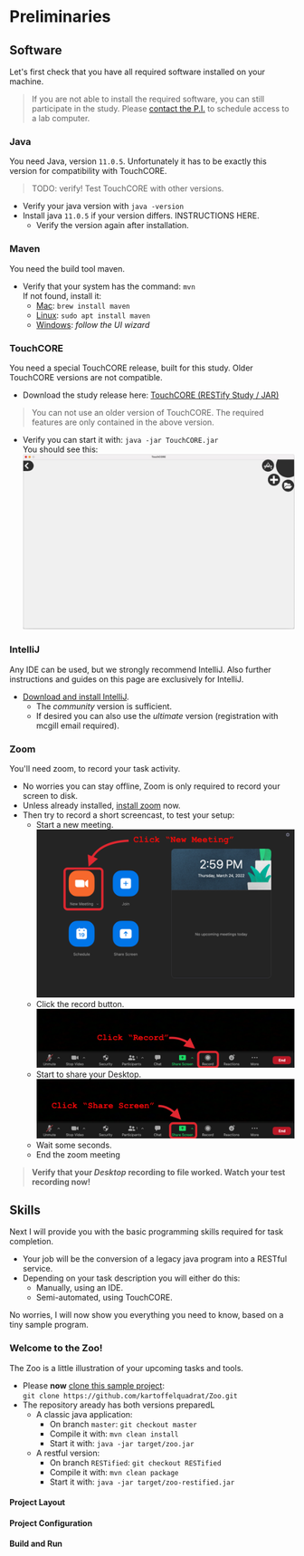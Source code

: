 # Preliminaries

## Software

Let's first check that you have all required software installed on your machine.

 > If you are not able to install the required software, you can still participate in the study. Please [contact the P.I.](mailto:maximilian.schiedermeier@mcgill.ca) to schedule access to a lab computer.

### Java

You need Java, version ```11.0.5```. Unfortunately it has to be exactly this version for compatibility with TouchCORE.

 > TODO: verify! Test TouchCORE with other versions.

 * Verify your java version with ```java -version```
 * Install java ```11.0.5``` if your version differs. INSTRUCTIONS HERE.
   * Verify the version again after installation.

### Maven

You need the build tool maven.

 * Verify that your system has the command: ```mvn```  
 If not found, install it:
     * [Mac](https://brew.sh/): ```brew install maven```
     * [Linux](https://linux.die.net/man/8/apt-get): ```sudo apt install maven```
     * [Windows](https://maven.apache.org/download.cgi): *follow the UI wizard*

### TouchCORE

You need a special TouchCORE release, built for this study. Older TouchCORE versions are not compatible.

 * Download the study release here: [TouchCORE (RESTify Study / JAR)](https://www.cs.mcgill.ca/~mschie3/TouchCORE-restify.jar)

 > You can not use an older version of TouchCORE. The required features are only contained in the above version.

 * Verify you can start it with: ```java -jar TouchCORE.jar```  
You should see this:  
![touchcore-start](captures/touchcore-start.png)

### IntelliJ

Any IDE can be used, but we strongly recommend IntelliJ. Also further instructions and guides on this page are exclusively for IntelliJ.

 * [Download and install IntelliJ](https://www.jetbrains.com/idea/download/).
    * The *community* version is sufficient.
    * If desired you can also use the *ultimate* version (registration with mcgill email required).

### Zoom

You'll need zoom, to record your task activity.

 * No worries you can stay offline, Zoom is only required to record your screen to disk.
 * Unless already installed, [install zoom](https://zoom.us/download) now.
 * Then try to record a short screencast, to test your setup:
    * Start a new meeting.  
    ![zoom1](captures/zoom1.png)
    * Click the record button.  
    ![zoom2a](captures/zoom2a.png)
    * Start to share your Desktop.  
    ![zoom2b](captures/zoom2b.png)
    * Wait some seconds.
    * End the zoom meeting

> **Verify that your *Desktop* recording to file worked. Watch your test recording now!**

## Skills

Next I will provide you with the basic programming skills required for task completion.

 * Your job will be the conversion of a legacy java program into a RESTful service.
 * Depending on your task description you will either do this:
    * Manually, using an IDE.
    * Semi-automated, using TouchCORE.

No worries, I will now show you everything you need to know, based on a tiny sample program.

### Welcome to the Zoo!

The Zoo is a little illustration of your upcoming tasks and tools.

 * Please **now** [clone this sample project](https://github.com/kartoffelquadrat/Zoo):  
```git clone https://github.com/kartoffelquadrat/Zoo.git```  
 * The repository aready has both versions preparedL
    * A classic java application:
       * On branch ```master```: ```git checkout master```
       * Compile it with: ```mvn clean install```
       * Start it with: ```java -jar target/zoo.jar```
    * A restful version:
       * On branch ```RESTified```: ```git checkout RESTified```
       * Compile it with: ```mvn clean package```
       * Start it with: ```java -jar target/zoo-restified.jar```

#### Project Layout

#### Project Configuration

#### Build and Run


